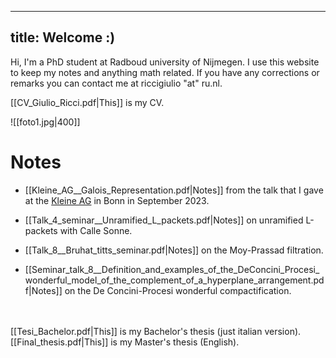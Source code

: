 

---
title: Welcome :)
---

Hi, I'm a PhD student at Radboud university of Nijmegen. I use this website to keep my notes and anything math related. If you have any corrections or remarks you can contact me at riccigiulio "at" ru.nl. 

[[CV_Giulio_Ricci.pdf|This]] is my CV.

![[foto1.jpg|400]]


# Notes

- [[Kleine_AG__Galois_Representation.pdf|Notes]] from the talk that I gave at the [Kleine AG](https://tommanopulo.com/kleine-ag-september-2023-modularity-lifting-theorems/) in Bonn in September 2023.

- [[Talk_4_seminar__Unramified_L_packets.pdf|Notes]] on unramified L-packets with Calle Sonne.

- [[Talk_8__Bruhat_titts_seminar.pdf|Notes]] on the Moy-Prassad filtration.

- [[Seminar_talk_8__Definition_and_examples_of_the_DeConcini_Procesi_wonderful_model_of_the_complement_of_a_hyperplane_arrangement.pdf|Notes]] on the De Concini-Procesi wonderful compactification.


\
\
[[Tesi_Bachelor.pdf|This]] is my Bachelor's thesis (just italian version).
\
[[Final_thesis.pdf|This]] is my Master's thesis (English).

